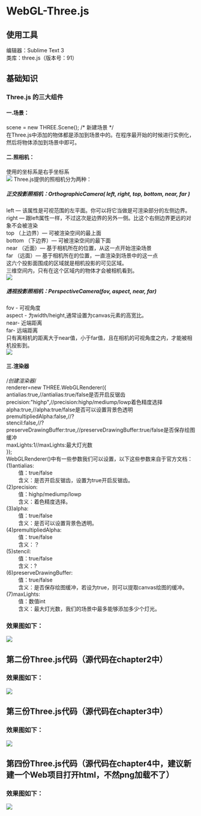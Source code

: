 # WebGL-Three.js
## 使用工具
编辑器：Sublime Text 3<br>
类库：three.js（版本号：91）
## 基础知识
### Three.js 的三大组件
#### 一.场景：
scene = new THREE.Scene();  /* 新建场景 */<br>
在Three.js中添加的物体都是添加到场景中的。在程序最开始的时候进行实例化，然后将物体添加到场景中即可。
#### 二.照相机：
使用的坐标系是右手坐标系<br>
![](https://github.com/1123GY/WebGL-Three.js/blob/master/img/右手坐标系.png)
Three.js提供的照相机分为两种：<br>
##### 正交投影照相机：OrthographicCamera( left, right, top, bottom, near, far )
left — 该属性是可视范围的左平面。你可以将它当做是可渲染部分的左侧边界。<br>
right — 跟left属性一样，不过这次是边界的另外一侧。比这个右侧边界更远的对象不会被渲染<br>
top （上边界）— 可被渲染空间的最上面<br>
bottom （下边界）— 可被渲染空间的最下面<br>
near （近面）— 基于相机所在的位置，从这一点开始渲染场景<br>
far （远面）— 基于相机所在的位置，一直渲染到场景中的这一点 <br>
这六个投影面围成的区域就是相机投影的可见区域。 <br>
三维空间内，只有在这个区域内的物体才会被相机看到。<br>
![](https://github.com/1123GY/WebGL-Three.js/blob/master/img/正交投影.jpg)
##### 透视投影照相机：PerspectiveCamera(fov, aspect, near, far)
fov - 可视角度 <br>
aspect - 为width/height,通常设置为canvas元素的高宽比。<br>
near- 近端距离 <br>
far- 远端距离 <br>
只有离相机的距离大于near值，小于far值，且在相机的可视角度之内，才能被相机投影到。<br>
![](https://github.com/1123GY/WebGL-Three.js/blob/master/img/透视投影.jpg)
#### 三.渲染器
/*创建渲染器*/<br>
renderer=new THREE.WebGLRenderer({      <br>
antialias:true,//antialias:true/false是否开启反锯齿<br>
precision:"highp",//precision:highp/mediump/lowp着色精度选择<br>
alpha:true,//alpha:true/false是否可以设置背景色透明 <br>
premultipliedAlpha:false,//?<br>
stencil:false,//?<br>
preserveDrawingBuffer:true,//preserveDrawingBuffer:true/false是否保存绘图缓冲<br>
maxLights:1//maxLights:最大灯光数<br>
}); <br>
WebGLRenderer()中有一些参数我们可以设置，以下这些参数来自于官方文档：<br>
  (1)antialias:<br>
　　  值：true/false<br>
　　  含义：是否开启反锯齿，设置为true开启反锯齿。<br>
  (2)precision:<br>
　　  值：highp/mediump/lowp<br>
　　  含义：着色精度选择。<br>
  (3)alpha:<br>
　　  值：true/false<br>
　　  含义：是否可以设置背景色透明。<br>
  (4)premultipliedAlpha:<br>
　　  值：true/false<br>
　　  含义：？<br>
  (5)stencil:<br>
　　  值：true/false<br>
　　  含义：?<br>
  (6)preserveDrawingBuffer:<br>
　　  值：true/false<br>
　　  含义：是否保存绘图缓冲，若设为true，则可以提取canvas绘图的缓冲。<br>
  (7)maxLights:<br>
　　  值：数值int<br>
　　  含义：最大灯光数，我们的场景中最多能够添加多少个灯光。<br>
### 效果图如下：
![](https://github.com/1123GY/WebGL-Three.js/blob/master/img/web1.gif)
## 第二份Three.js代码（源代码在chapter2中）
### 效果图如下：
![](https://github.com/1123GY/WebGL-Three.js/blob/master/img/web2.gif)
## 第三份Three.js代码（源代码在chapter3中）
### 效果图如下：
![](https://github.com/1123GY/WebGL-Three.js/blob/master/img/web3.gif)
## 第四份Three.js代码（源代码在chapter4中，建议新建一个Web项目打开html，不然png加载不了）
### 效果图如下：
![](https://github.com/1123GY/WebGL-Three.js/blob/master/img/web4.gif)